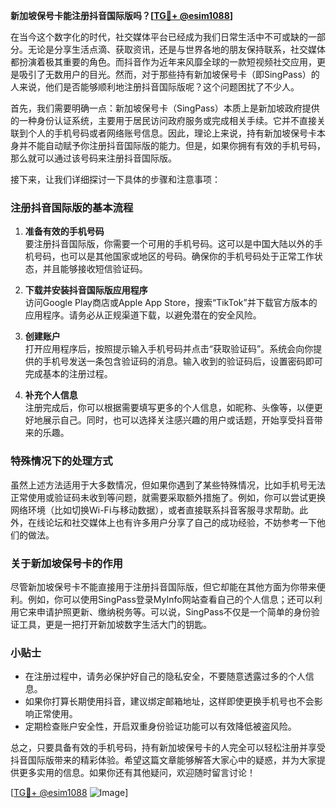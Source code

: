 **新加坡保号卡能注册抖音国际版吗？[[TG💪+ @esim1088](https://t.me/s/esim1088)]**

在当今这个数字化的时代，社交媒体平台已经成为我们日常生活中不可或缺的一部分。无论是分享生活点滴、获取资讯，还是与世界各地的朋友保持联系，社交媒体都扮演着极其重要的角色。而抖音作为近年来风靡全球的一款短视频社交应用，更是吸引了无数用户的目光。然而，对于那些持有新加坡保号卡（即SingPass）的人来说，他们是否能够顺利地注册抖音国际版呢？这个问题困扰了不少人。

首先，我们需要明确一点：新加坡保号卡（SingPass）本质上是新加坡政府提供的一种身份认证系统，主要用于居民访问政府服务或完成相关手续。它并不直接关联到个人的手机号码或者网络账号信息。因此，理论上来说，持有新加坡保号卡本身并不能自动赋予你注册抖音国际版的能力。但是，如果你拥有有效的手机号码，那么就可以通过该号码来注册抖音国际版。

接下来，让我们详细探讨一下具体的步骤和注意事项：

### 注册抖音国际版的基本流程

1. **准备有效的手机号码**  
   要注册抖音国际版，你需要一个可用的手机号码。这可以是中国大陆以外的手机号码，也可以是其他国家或地区的号码。确保你的手机号码处于正常工作状态，并且能够接收短信验证码。

2. **下载并安装抖音国际版应用程序**  
   访问Google Play商店或Apple App Store，搜索“TikTok”并下载官方版本的应用程序。请务必从正规渠道下载，以避免潜在的安全风险。

3. **创建账户**  
   打开应用程序后，按照提示输入手机号码并点击“获取验证码”。系统会向你提供的手机号发送一条包含验证码的消息。输入收到的验证码后，设置密码即可完成基本的注册过程。

4. **补充个人信息**  
   注册完成后，你可以根据需要填写更多的个人信息，如昵称、头像等，以便更好地展示自己。同时，也可以选择关注感兴趣的用户或话题，开始享受抖音带来的乐趣。

### 特殊情况下的处理方式

虽然上述方法适用于大多数情况，但如果你遇到了某些特殊情况，比如手机号无法正常使用或验证码未收到等问题，就需要采取额外措施了。例如，你可以尝试更换网络环境（比如切换Wi-Fi与移动数据），或者直接联系抖音客服寻求帮助。此外，在线论坛和社交媒体上也有许多用户分享了自己的成功经验，不妨参考一下他们的做法。

### 关于新加坡保号卡的作用

尽管新加坡保号卡不能直接用于注册抖音国际版，但它却能在其他方面为你带来便利。例如，你可以使用SingPass登录MyInfo网站查看自己的个人信息；还可以利用它来申请护照更新、缴纳税务等。可以说，SingPass不仅是一个简单的身份验证工具，更是一把打开新加坡数字生活大门的钥匙。

### 小贴士

- 在注册过程中，请务必保护好自己的隐私安全，不要随意透露过多的个人信息。
- 如果你打算长期使用抖音，建议绑定邮箱地址，这样即使更换手机号也不会影响正常使用。
- 定期检查账户安全性，开启双重身份验证功能可以有效降低被盗风险。

总之，只要具备有效的手机号码，持有新加坡保号卡的人完全可以轻松注册并享受抖音国际版带来的精彩体验。希望这篇文章能够解答大家心中的疑惑，并为大家提供更多实用的信息。如果你还有其他疑问，欢迎随时留言讨论！

[[TG💪+ @esim1088](https://t.me/s/esim1088) ![Image](https://i.postimg.cc/4NQfJmqS/Snipaste-2025-05-13-00-14-12.png)]
